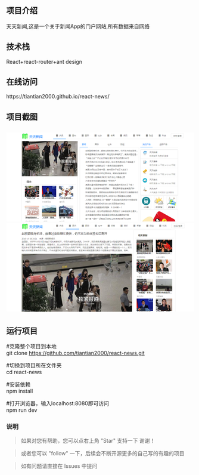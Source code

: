 <h2>项目介绍</h2>

天天新闻,这是一个关于新闻App的门户网站,所有数据来自网络

<h2>技术栈</h2>
React+react-router+ant design

<h2>在线访问</h2>
https://tiantian2000.github.io/react-news/

<h2>项目截图<h2>
<img src="https://github.com/tiantian2000/react-news/blob/gh-pages/示例.PNG"/>
<img src="https://github.com/tiantian2000/react-news/blob/gh-pages/示例1.PNG"/>

<h2> 运行项目</h2>

#克隆整个项目到本地<br>
git clone https://github.com/tiantian2000/react-news.git

#切换到项目所在文件夹<br>
cd react-news

#安装依赖<br>
npm install

#打开浏览器，输入localhost:8080即可访问<br>
npm run dev


### 说明
>  如果对您有帮助，您可以点右上角 "Star" 支持一下 谢谢！

>  或者您可以 "follow" 一下，后续会不断开源更多的自己写的有趣的项目

> 如有问题请直接在 Issues 中提问
